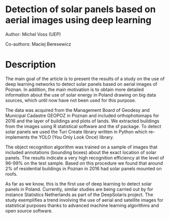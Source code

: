# Detection of solar panels based on aerial images using deep learning

Author: Michel Voss (UEP)

Co-authors: Maciej Beresewicz

# Description

The main goal of the article is to present the results of a study on the use of deep learning networks to detect solar panels based on aerial images of Poznan. In addition, the main motivation is to obtain more detailed information about the use of solar energy in Poland drawing on big data sources, which until now have not been used for this purpose.

The data was acquired from the Management Board of Geodesy and Municipal Cadastre GEOPOZ in Poznan and included orthophotomaps for 2016 and the layer of buildings and plots of lands. We extracted buildings from the images using R statistical software and the sf package. To detect solar panels we used the Turi Create library written in Python which re-implements the YOLO (You Only Look Once) library. 

The object recognition algorithm was trained on a sample of images that included  annotations (bounding boxes) about the exact location of solar panels. The results indicate a very high recognition efficiency at the level of 96-99% on the test sample. Based on this procedure we found that around 2% of residential buildings in Poznan in 2016 had solar panels mounted on roofs. 

As far as we know, this is the first use of deep learning to detect solar panels in Poland. Currently, similar studies are being carried out by for instance Statistics Netherlands as part of the DeepSolaris project. The study exemplifies a trend involving the use of aerial and satellite images for statistical purposes thanks to advanced machine learning algorithms and open source software. 
 

